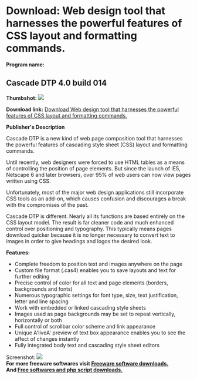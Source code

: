# Download: Web design tool that harnesses the powerful features of CSS layout and formatting commands.

**Program name:**

## Cascade DTP 4.0 build 014

  
**Thumbshot:** ![](http://www.freewarefiles.com/screenshot/cascadedtp_md.gif)   
  
**Download link:** [Download Web design tool that harnesses the powerful features of CSS layout and formatting commands.](http://freesoftwares.boysofts.com/Cascade-DTP-Build_program_22465.html)  
  


**Publisher's Description**  
  


Cascade DTP is a new kind of web page composition tool that harnesses the powerful features of cascading style sheet (CSS) layout and formatting commands. 

Until recently, web designers were forced to use HTML tables as a means of controlling the position of page elements. But since the launch of IE5, Netscape 6 and later browsers, over 95% of web users can now view pages written using CSS.

Unfortunately, most of the major web design applications still incorporate CSS tools as an add-on, which causes confusion and discourages a break with the compromises of the past.

Cascade DTP is different. Nearly all its functions are based entirely on the CSS layout model. The result is far cleaner code and much enhanced control over positioning and typography. This typically means pages download quicker because it is no longer necessary to convert text to images in order to give headings and logos the desired look. 

**Features:**

  * Complete freedom to position text and images anywhere on the page 
  * Custom file format (.cas4) enables you to save layouts and text for further editing 
  * Precise control of color for all text and page elements (borders, backgrounds and fonts) 
  * Numerous typographic settings for font type, size, text justification, letter and line spacing 
  * Work with embedded or linked cascading style sheets 
  * Images used as page backgrounds may be set to repeat vertically, horizontally or both 
  * Full control of scrollbar color scheme and link appearance 
  * Unique A'liveA' preview of text box appearance enables you to see the affect of changes instantly 
  * Fully integrated body text and cascading style sheet editors 

  
  
Screenshot: ![](http://www.freewarefiles.com/screenshot/cascadedtp.gif)   
**For more freeware softwares visit [Freeware software downloads.](http://freesoftwares.boysofts.com/)**   
**And [Free softwares and php script downloads.](http://www.boysofts.com/)**
